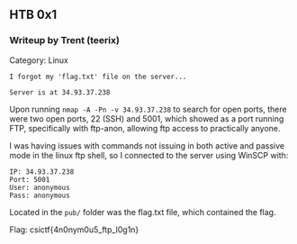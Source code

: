 ## HTB 0x1

### Writeup by Trent (teerix)

Category: Linux

```
I forgot my 'flag.txt' file on the server...

Server is at 34.93.37.238
```

Upon running `nmap -A -Pn -v 34.93.37.238` to search for open ports, there were two open ports, 22 (SSH) and 5001, which showed as a port running FTP, specifically with ftp-anon, allowing ftp access to practically anyone.

I was having issues with commands not issuing in both active and passive mode in the linux ftp shell, so I connected to the server using WinSCP with:

```
IP: 34.93.37.238
Port: 5001
User: anonymous
Pass: anonymous
```

Located in the `pub/` folder was the flag.txt file, which contained the flag.


Flag: csictf{4n0nym0u5_ftp_l0g1n}
